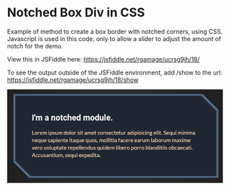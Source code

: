 # Notched Box Div in CSS

Example of method to create a box border with notched corners, using CSS.  Javascript is used in this code, only to allow a slider to adjust the amount of notch for the demo.

View this in JSFiddle here: https://jsfiddle.net/rgamage/ucrsg9jh/18/

To see the output outside of the JSFiddle environment, add /show to the url: https://jsfiddle.net/rgamage/ucrsg9jh/18/show

![screenshot](screenshot.png?raw=true "Screenshot")
